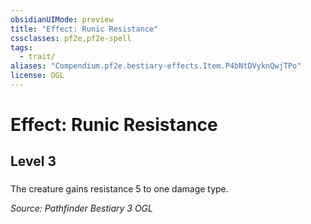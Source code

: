 ```yaml
---
obsidianUIMode: preview
title: "Effect: Runic Resistance"
cssclasses: pf2e,pf2e-spell
tags:
  - trait/
aliases: "Compendium.pf2e.bestiary-effects.Item.P4bNtDVyknQwjTPo"
license: OGL
---
```

# Effect: Runic Resistance
## Level 3
### 






The creature gains resistance 5 to one damage type.

*Source: Pathfinder Bestiary 3*
*OGL*